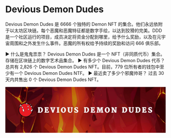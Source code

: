 # Devious Demon Dudes

Devious Demon Dudes 是 6666 个独特的 Demon NFT 的集合。他们永远依附于以太坊区块链。每个恶魔和恶魔特征都是数字手绘，以达到狡猾的完美。DDD 是一个社区运行的项目，成员决定将资金分配到哪里，给予什么奖励，以及在元宇宙周围和之外发生什么事件。恶魔的所有权给予持续的奖励和访问 666 俱乐部。

▶ 什么是鬼鬼祟祟？
Devious Demon Dudes 是一个 NFT（非同质代币）集合。存储在区块链上的数字艺术品集合。
▶ 有多少个 Devious Demon Dudes 代币？
总共有 2,826 个 Devious Demon Dudes NFT。目前，779 位所有者的钱包中至少有一个 Devious Demon Dudes NTF。
▶ 最近卖了多少个邪魔帅哥？
过去 30 天内共售出 0 个 Devious Demon Dudes NFT。

![nft](unnamed.jpg)
